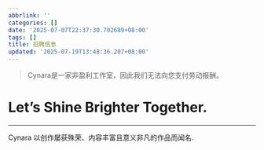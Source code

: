```yaml
---
abbrlink: ''
categories: []
date: '2025-07-07T22:37:30.702689+08:00'
tags: []
title: 招聘信息
updated: '2025-07-19T13:48:36.207+08:00'
---
```

> Cynara是一家非盈利工作室，因此我们无法向您支付劳动报酬。

# **Let’s Shine Brighter Together.**

---

Cynara 以创作屡获殊荣、内容丰富且意义非凡的作品而闻名.

